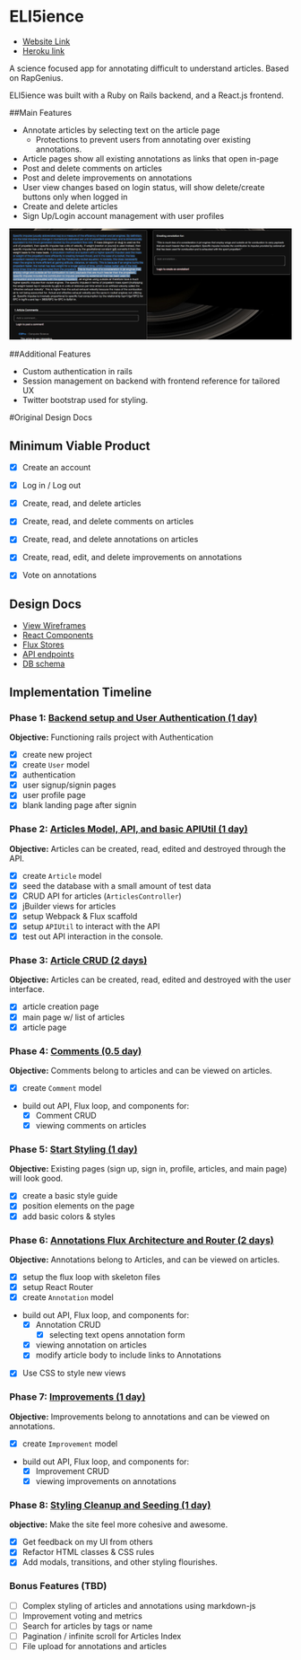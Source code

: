 # ELI5ience

- [Website Link][website]
- [Heroku link][heroku]

A science focused app for annotating difficult to understand articles. Based on RapGenius.

ELI5ience was built with a Ruby on Rails backend, and a React.js frontend.

[heroku]: eli5ience.herokuapp.com
[website]: http://www.eli5ience.com/

##Main Features
- Annotate articles by selecting text on the article page
  - Protections to prevent users from annotating over existing annotations.
- Article pages show all existing annotations as links that open in-page
- Post and delete comments on articles
- Post and delete improvements on annotations
- User view changes based on login status, will show delete/create buttons only when logged in
- Create and delete articles
- Sign Up/Login account management with user profiles

![image:](./docs/ELI5Annotation.png)

##Additional Features
- Custom authentication in rails
- Session management on backend with frontend reference for tailored UX
- Twitter bootstrap used for styling.


#Original Design Docs

## Minimum Viable Product

- [x] Create an account
- [x] Log in / Log out
- [x] Create, read, and delete articles
- [x] Create, read, and delete comments on articles
- [x] Create, read, and delete annotations on articles
- [x] Create, read, edit, and delete improvements on annotations
- [x] Vote on annotations


## Design Docs
* [View Wireframes][views]
* [React Components][components]
* [Flux Stores][stores]
* [API endpoints][api-endpoints]
* [DB schema][schema]

[views]: ./docs/views.md
[components]: ./docs/components.md
[stores]: ./docs/stores.md
[api-endpoints]: ./docs/api-endpoints.md
[schema]: ./docs/schema.md

## Implementation Timeline

### Phase 1: [Backend setup and User Authentication (1 day)][phase-one]

**Objective:** Functioning rails project with Authentication

- [x] create new project
- [x] create `User` model
- [x] authentication
- [x] user signup/signin pages
- [x] user profile page
- [x] blank landing page after signin

### Phase 2: [Articles Model, API, and basic APIUtil (1 day)][phase-two]

**Objective:** Articles can be created, read, edited and destroyed through
the API.

- [x] create `Article` model
- [x] seed the database with a small amount of test data
- [x] CRUD API for articles (`ArticlesController`)
- [x] jBuilder views for articles
- [x] setup Webpack & Flux scaffold
- [x] setup `APIUtil` to interact with the API
- [x] test out API interaction in the console.

### Phase 3: [Article CRUD (2 days)][phase-three]

**Objective:** Articles can be created, read, edited and destroyed with the user interface.

- [x] article creation page
- [x] main page w/ list of articles
- [x] article page

### Phase 4: [Comments (0.5 day)][phase-four]

**Objective:** Comments belong to articles and can be viewed on articles.

- [x] create `Comment` model
- build out API, Flux loop, and components for:
  - [x] Comment CRUD
  - [x] viewing comments on articles

### Phase 5: [Start Styling (1 day)][phase-five]

**Objective:** Existing pages (sign up, sign in, profile, articles, and main page) will look good.

- [x] create a basic style guide
- [x] position elements on the page
- [x] add basic colors & styles

### Phase 6: [Annotations Flux Architecture and Router (2 days)][phase-six]

**Objective:** Annotations belong to Articles, and can be viewed on articles.

- [x] setup the flux loop with skeleton files
- [x] setup React Router
- [x] create `Annotation` model
- build out API, Flux loop, and components for:
  - [x] Annotation CRUD
      - [x] selecting text opens annotation form
  - [x] viewing annotation on articles
  - [x] modify article body to include links to Annotations
- [x] Use CSS to style new views

### Phase 7: [Improvements (1 day)][phase-seven]

**Objective:** Improvements belong to annotations and can be viewed on annotations.

- [x] create `Improvement` model
- build out API, Flux loop, and components for:
  - [x] Improvement CRUD
  - [x] viewing improvements on annotations

### Phase 8: [Styling Cleanup and Seeding (1 day)][phase-nine]

**objective:** Make the site feel more cohesive and awesome.

- [x] Get feedback on my UI from others
- [x] Refactor HTML classes & CSS rules
- [x] Add modals, transitions, and other styling flourishes.

### Bonus Features (TBD)
- [ ] Complex styling of articles and annotations using markdown-js
- [ ] Improvement voting and metrics
- [ ] Search for articles by tags or name
- [ ] Pagination / infinite scroll for Articles Index
- [ ] File upload for annotations and articles

[phase-one]: ./docs/phases/phase1.md
[phase-two]: ./docs/phases/phase2.md
[phase-three]: ./docs/phases/phase3.md
[phase-four]: ./docs/phases/phase4.md
[phase-five]: ./docs/phases/phase5.md
[phase-six]: ./docs/phases/phase6.md
[phase-seven]: ./docs/phases/phase7.md
[phase-eight]: ./docs/phases/phase8.md
[phase-nine]: ./docs/phases/phase9.md
